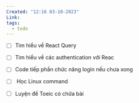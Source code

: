 ```yaml
---
Created: "12:16 03-10-2023"
Link: 
tags:
  - todo
---
```


- [ ] Tìm hiểu về  React Query 
- [ ] Tìm hiểu về các authentication với Reac
- [ ] Code tiếp phần chức năng login nếu chưa xong
- [ ]  Học Linux command
- [ ] Luyện đề Toeic có chữa bài


